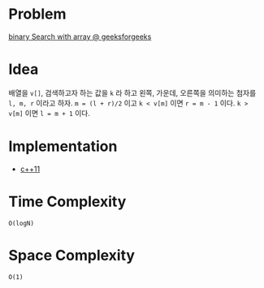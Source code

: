 # Problem

[binary Search with array @ geeksforgeeks](hhttps://practice.geeksforgeeks.org/problems/binary-search/1)

# Idea

배열을 `v[]`, 검색하고자 하는 값을 `k` 라 하고 왼쪽, 가운데, 오른쪽을 의미하는 첨자를 `l, m, r` 이라고 하자. `m = (l + r)/2` 이고 `k < v[m]` 이면 `r = m - 1` 이다. `k > v[m]` 이면 `l = m + 1` 이다.

# Implementation

* [c++11](a.cpp)

# Time Complexity

```
O(logN)
```

# Space Complexity

```
O(1)
```
